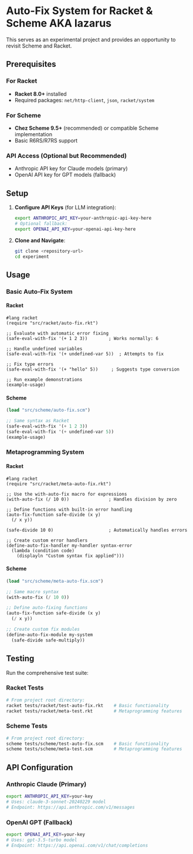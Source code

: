 # Auto-Fix System for Racket & Scheme AKA lazarus

This serves as an experimental project and provides an opportunity to revisit Scheme and Racket.

## Prerequisites

### For Racket
- **Racket 8.0+** installed
- Required packages: `net/http-client`, `json`, `racket/system`

### For Scheme
- **Chez Scheme 9.5+** (recommended) or compatible Scheme implementation
- Basic R6RS/R7RS support

### API Access (Optional but Recommended)
- Anthropic API key for Claude models (primary)
- OpenAI API key for GPT models (fallback)

## Setup

1. **Configure API Keys** (for LLM integration):
   ```bash
   export ANTHROPIC_API_KEY=your-anthropic-api-key-here
   # Optional fallback:
   export OPENAI_API_KEY=your-openai-api-key-here
   ```

2. **Clone and Navigate**:
   ```bash
   git clone <repository-url>
   cd experiment
   ```

## Usage

### Basic Auto-Fix System

#### Racket
```racket
#lang racket
(require "src/racket/auto-fix.rkt")

;; Evaluate with automatic error fixing
(safe-eval-with-fix '(+ 1 2 3))        ; Works normally: 6

;; Handle undefined variables
(safe-eval-with-fix '(+ undefined-var 5))  ; Attempts to fix

;; Fix type errors
(safe-eval-with-fix '(+ "hello" 5))     ; Suggests type conversion

;; Run example demonstrations
(example-usage)
```

#### Scheme
```scheme
(load "src/scheme/auto-fix.scm")

;; Same syntax as Racket
(safe-eval-with-fix '(+ 1 2 3))
(safe-eval-with-fix '(+ undefined-var 5))
(example-usage)
```

### Metaprogramming System

#### Racket
```racket
#lang racket
(require "src/racket/meta-auto-fix.rkt")

;; Use the with-auto-fix macro for expressions
(with-auto-fix (/ 10 0))               ; Handles division by zero

;; Define functions with built-in error handling
(auto-fix-function safe-divide (x y)
  (/ x y))

(safe-divide 10 0)                     ; Automatically handles errors

;; Create custom error handlers
(define-auto-fix-handler my-handler syntax-error
  (lambda (condition code)
    (displayln "Custom syntax fix applied")))
```

#### Scheme
```scheme
(load "src/scheme/meta-auto-fix.scm")

;; Same macro syntax
(with-auto-fix (/ 10 0))

;; Define auto-fixing functions
(auto-fix-function safe-divide (x y)
  (/ x y))

;; Create custom fix modules
(define-auto-fix-module my-system
  (safe-divide safe-multiply))
```

## Testing

Run the comprehensive test suite:

### Racket Tests
```bash
# From project root directory:
racket tests/racket/test-auto-fix.rkt    # Basic functionality
racket tests/racket/meta-test.rkt        # Metaprogramming features
```

### Scheme Tests
```bash
# From project root directory:
scheme tests/scheme/test-auto-fix.scm    # Basic functionality
scheme tests/scheme/meta-test.scm        # Metaprogramming features
```

## API Configuration

### Anthropic Claude (Primary)
```bash
export ANTHROPIC_API_KEY=your-key
# Uses: claude-3-sonnet-20240229 model
# Endpoint: https://api.anthropic.com/v1/messages
```

### OpenAI GPT (Fallback)
```bash
export OPENAI_API_KEY=your-key
# Uses: gpt-3.5-turbo model
# Endpoint: https://api.openai.com/v1/chat/completions
```
